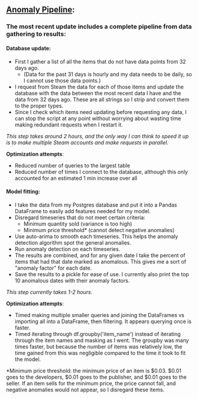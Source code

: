 ## [Anomaly Pipeline](anomaly_pipeline.py):
### The most recent update includes a complete pipeline from data gathering to results:
#### Database update:
  * First I gather a list of all the items that do not have data points from 32 days ago.
    * (Data for the past 31 days is hourly and my data needs to be daily, so I cannot use those data points.)
  * I request from Steam the data for each of those items and update the database with the data between the most recent data 
  I have and the data from 32 days ago. These are all strings so I strip and convert them to the proper types.
  * Since I check which items need updating before requesting any data, I can stop the script at any point without worrying
  about wasting time making redundant requests when I restart it.

_This step takes around 2 hours, and the only way I can think to speed it up is to make multiple Steam accounts and make requests in parallel._

**Optimization attempts**:
  * Reduced number of queries to the largest table
  * Reduced number of times I connect to the database, although this only accounted for an estimated 1 min increase over all
  
#### Model fitting:
  * I take the data from my Postgres database and put it into a Pandas DataFrame to easily add features needed for my model.
  * Disregard timeseries that do not meet certain criteria:
    * Minimum quantity sold (variance is too high)
    * Minimum price threshold* (cannot detect negative anomalies)
  * Use auto-arima to smooth each timeseries. This helps the anomaly detection algorithm spot the general anomalies.
  * Run anomaly detection on each timeseries.
  * The results are combined, and for any given date I take the percent of items that had that date marked as anomalous.
  This gives me a sort of "anomaly factor" for each date.
  * Save the results to a pickle for ease of use. I currently also print the top 10 anomalous dates with their anomaly factors.

_This step currently takes 1-2 hours._

**Optimization attempts**:
  * Timed making multiple smaller queries and joining the DataFrames vs importing all into a DataFrame, then filtering. It appears querying once is faster.
  * Timed iterating through df.groupby('item_name') instead of iterating through the item names and masking as I went. The groupby was many times faster, but because the number of items was relatively low, the time gained from this was negligible compared to the time it took to fit the model.

*Minimum price threshold: the minimum price of an item is $0.03. $0.01 goes to the developers, $0.01 goes to the publisher,
and $0.01 goes to the seller. If an item sells for the minimum price, the price cannot fall, and negative anomalies would not
appear, so I disregard these items.
